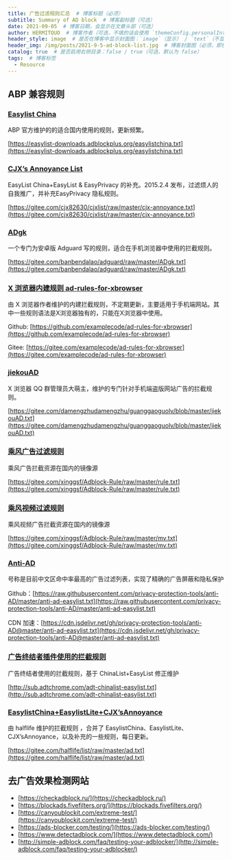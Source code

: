 ```yaml
---
title: 广告过滤规则汇总  # 博客标题（必须）
subtitle: Summary of AD block  # 博客副标题（可选）
date: 2021-09-05  # 博客日期，会显示在文章头部（可选）
author: HERMITOUO  # 博客作者（可选，不填的话会使用 `themeConfig.personalInfo.name`）
header_style: image  # 是否在博客中显示封面图：`image`（显示） / `text`（不显示）（可选，默认为 `text`）
header_img: /img/posts/2021-9-5-ad-block-list.jpg  # 博客封面图（必须，即使上一项选了 `text`，图片也需要在首页显示）
catalog: true  # 是否启用右侧目录：false / true（可选，默认为 false）
tags:  # 博客标签
  - Resource
---
```


## ABP 兼容规则

### [Easylist China](https://easylist-downloads.adblockplus.org/easylistchina.txt)

ABP 官方维护的的适合国内使用的规则，更新频繁。

[https://easylist-downloads.adblockplus.org/easylistchina.txt](https://easylist-downloads.adblockplus.org/easylistchina.txt)


### [CJX’s Annoyance List](https://www.xbext.com/docs/bookmark/the-most-popular-ad-blocking-rules/index.html#CJX%E2%80%99s-Annoyance-List "CJX’s Annoyance List")

EasyList China+EasyList & EasyPrivacy 的补充。2015.2.4 发布，过滤烦人的自我推广，并补充EasyPrivacy 隐私规则。

[https://gitee.com/cjx82630/cjxlist/raw/master/cjx-annoyance.txt](https://gitee.com/cjx82630/cjxlist/raw/master/cjx-annoyance.txt)

### [ADgk](https://www.xbext.com/docs/bookmark/the-most-popular-ad-blocking-rules/index.html#ADgk "ADgk")

一个专门为安卓版 Adguard 写的规则，适合在手机浏览器中使用的拦截规则。

[https://gitee.com/banbendalao/adguard/raw/master/ADgk.txt](https://gitee.com/banbendalao/adguard/raw/master/ADgk.txt)

### [X 浏览器内建规则 ad-rules-for-xbrowser](https://www.xbext.com/docs/bookmark/the-most-popular-ad-blocking-rules/index.html#X%E6%B5%8F%E8%A7%88%E5%99%A8%E5%86%85%E5%BB%BA%E8%A7%84%E5%88%99-ad-rules-for-xbrowser "X浏览器内建规则 ad-rules-for-xbrowser")

由 X 浏览器作者维护的内建拦截规则，不定期更新，主要适用于手机端网站。其中一些规则语法是X浏览器独有的，只能在X浏览器中使用。

Github: [https://github.com/examplecode/ad-rules-for-xbrowser](https://github.com/examplecode/ad-rules-for-xbrowser)

Gitee: [https://gitee.com/examplecode/ad-rules-for-xbrowser](https://gitee.com/examplecode/ad-rules-for-xbrowser)

### [jiekouAD](https://www.xbext.com/docs/bookmark/the-most-popular-ad-blocking-rules/index.html#jiekouAD "jiekouAD")

X 浏览器 QQ 群管理员大萌主，维护的专门针对手机端盗版网站广告的拦截规则。

[https://gitee.com/damengzhudamengzhu/guanggaoguolv/blob/master/jiekouAD.txt](https://gitee.com/damengzhudamengzhu/guanggaoguolv/blob/master/jiekouAD.txt)

### [乘风广告过滤规则](https://www.xbext.com/docs/bookmark/the-most-popular-ad-blocking-rules/index.html#%E4%B9%98%E9%A3%8E%E5%B9%BF%E5%91%8A%E8%BF%87%E6%BB%A4%E8%A7%84%E5%88%99 "乘风广告过滤规则")

乘风广告拦截资源在国内的镜像源

[https://gitee.com/xinggsf/Adblock-Rule/raw/master/rule.txt](https://gitee.com/xinggsf/Adblock-Rule/raw/master/rule.txt)

### [乘风视频过滤规则](https://www.xbext.com/docs/bookmark/the-most-popular-ad-blocking-rules/index.html#%E4%B9%98%E9%A3%8E%E8%A7%86%E9%A2%91%E8%BF%87%E6%BB%A4%E8%A7%84%E5%88%99 "乘风视频过滤规则")

乘风视频广告拦截资源在国内的镜像源

[https://gitee.com/xinggsf/Adblock-Rule/raw/master/mv.txt](https://gitee.com/xinggsf/Adblock-Rule/raw/master/mv.txt)

### [Anti-AD](https://www.xbext.com/docs/bookmark/the-most-popular-ad-blocking-rules/index.html#Anti-AD "Anti-AD")

号称是目前中文区命中率最高的广告过滤列表，实现了精确的广告屏蔽和隐私保护

Github：[https://raw.githubusercontent.com/privacy-protection-tools/anti-AD/master/anti-ad-easylist.txt](https://raw.githubusercontent.com/privacy-protection-tools/anti-AD/master/anti-ad-easylist.txt)

CDN 加速：[https://cdn.jsdelivr.net/gh/privacy-protection-tools/anti-AD@master/anti-ad-easylist.txt](https://cdn.jsdelivr.net/gh/privacy-protection-tools/anti-AD@master/anti-ad-easylist.txt)

### [广告终结者插件使用的拦截规则](https://www.xbext.com/docs/bookmark/the-most-popular-ad-blocking-rules/index.html#%E5%B9%BF%E5%91%8A%E7%BB%88%E7%BB%93%E8%80%85%E6%8F%92%E4%BB%B6%E4%BD%BF%E7%94%A8%E7%9A%84%E6%8B%A6%E6%88%AA%E8%A7%84%E5%88%99 "广告终结者插件使用的拦截规则")

广告终结者使用的拦截规则，基于 ChinaList+EasyList 修正维护

[http://sub.adtchrome.com/adt-chinalist-easylist.txt](http://sub.adtchrome.com/adt-chinalist-easylist.txt)

### [EasylistChina+EasylistLite+CJX’sAnnoyance](https://www.xbext.com/docs/bookmark/the-most-popular-ad-blocking-rules/index.html#EasylistChina-EasylistLite-CJX%E2%80%99sAnnoyance "EasylistChina+EasylistLite+CJX’sAnnoyance")

由 halflife 维护的拦截规则 ，合并了 EasylistChina、EasylistLite、CJX’sAnnoyance，以及补充的一些规则，每日更新。

[https://gitee.com/halflife/list/raw/master/ad.txt](https://gitee.com/halflife/list/raw/master/ad.txt)

## 去广告效果检测网站

-   [https://checkadblock.ru/](https://checkadblock.ru/)
-   [https://blockads.fivefilters.org/](https://blockads.fivefilters.org/)
-   [https://canyoublockit.com/extreme-test/](https://canyoublockit.com/extreme-test/)
-   [https://ads-blocker.com/testing/](https://ads-blocker.com/testing/)
-   [https://www.detectadblock.com/](https://www.detectadblock.com/)
-   [http://simple-adblock.com/faq/testing-your-adblocker/](http://simple-adblock.com/faq/testing-your-adblocker/)

